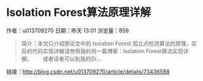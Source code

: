 # Isolation Forest算法原理详解
作者：u013709270
日期：昨天 13:01
浏览量：859
> 简介：本文只介绍原论文中的 Isolation Forest 孤立点检测算法的原理，实际的代码实现详解请参照我的另一篇博客：Isolation Forest算法实现详解。       或者读者可以到我的Gi...

 链接：http://blog.csdn.net/u013709270/article/details/73436588
